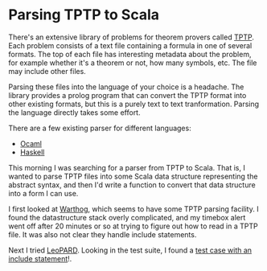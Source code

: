 Parsing TPTP to Scala
=====================

There's an extensive library of problems for theorem provers called [TPTP](http://www.cs.miami.edu/~tptp/).  Each problem consists of a text file containing a formula in one of several formats.  The top of each file has interesting metadata about the problem, for example whether it's a theorem or not, how many symbols, etc.  The file may include other files.

Parsing these files into the language of your choice is a headache.  The library provides a prolog program that can convert the TPTP format into other existing formats, but this is a purely text to text tranformation.  Parsing the language directly takes some effort.  

There are a few existing parser for different languages:
- [Ocaml](https://github.com/radekm/ocaml-tptp)
- [Haskell](https://github.com/DanielSchuessler/logic-TPTP)

This morning I was searching for a parser from TPTP to Scala.  That is, I wanted to parse TPTP files into some Scala data structure representing the abstract syntax, and then I'd write a function to convert that data structure into a form I can use.   

I first looked at [Warthog](https://github.com/warthog-logic/warthog), which seems to have some TPTP parsing facility.  I found the datastructure stack overly complicated, and my timebox alert went off after 20 minutes or so at trying to figure out how to read in a TPTP file.  It was also not clear they handle include statements.

Next I tried [LeoPARD]().  Looking in the test suite, I found a [test case with an include statement](https://github.com/cbenzmueller/LeoPARD/blob/eff09b58d3ee845e252edde27c3cae546bc351a0/src/test/resources/problems/SYN000%2B2.p)!.  
